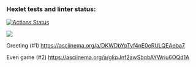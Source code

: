 ### Hexlet tests and linter status:
[![Actions Status](https://github.com/dtarakanova/java-project-61/workflows/hexlet-check/badge.svg)](https://github.com/dtarakanova/java-project-61/actions)

<a href="https://codeclimate.com/github/dtarakanova/java-project-61/maintainability"><img src="https://api.codeclimate.com/v1/badges/0cd5d6933ba48ee3a601/maintainability" /></a>


Greeting (#1)
https://asciinema.org/a/DKWDbYpTyf4nE0eRULQEAeba7


Even game (#2)
https://asciinema.org/a/gkpJnf2awSbqbAYWriu6OQd1A
